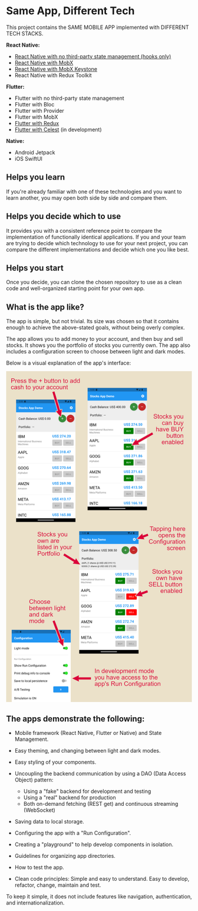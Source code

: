 # Same App, Different Tech

This project contains the SAME MOBILE APP implemented with DIFFERENT TECH STACKS.

**React Native:**
* <a href='./MobileAppReactNativeHooks/README.md'>React Native with no third-party state management (hooks only)</a>
* <a href='./MobileAppReactNativeMobX/README.md'>React Native with MobX</a>
* <a href='./MobileAppReactNativeKeystone/README.md'>React Native with MobX Keystone</a>
* React Native with Redux Toolkit

**Flutter:**
* Flutter with no third-party state management
* Flutter with Bloc
* Flutter with Provider
* Flutter with MobX
* <a href='./MobileAppFlutterRedux/README.md'>Flutter with Redux</a>
* <a href='./MobileAppFlutterCelest/README.md'>Flutter with Celest</a> (in development)

**Native:**
* Android Jetpack
* iOS SwiftUI

## Helps you learn

If you're already familiar with one of these technologies and you want to learn another,
you may open both side by side and compare them.

## Helps you decide which to use

It provides you with a consistent reference point to compare the implementation of functionally identical
applications. If you and your team are trying to decide which technology to use for your next project, you can
compare the different implementations and decide which one you like best.

## Helps you start

Once you decide, you can clone the chosen repository to use as a clean code and well-organized starting point for your
own app.

## What is the app like?

The app is simple, but not trivial. 
Its size was chosen so that it contains enough to achieve the above-stated goals, without being overly complex. 

The app allows you to add money to your account, and then buy and sell stocks. 
It shows you the portfolio of stocks you currently own.
The app also includes a configuration screen to choose between light and dark modes.

Below is a visual explanation of the app's interface:

![Alt text](App_Description.png)

## The apps demonstrate the following:

* Mobile framework (React Native, Flutter or Native) and State Management.


* Easy theming, and changing between light and dark modes.


* Easy styling of your components.


* Uncoupling the backend communication by using a DAO (Data Access Object) pattern:
    * Using a "fake" backend for development and testing
    * Using a "real" backend for production
    * Both on-demand fetching (REST get) and continuous streaming (WebSocket)


* Saving data to local storage.


* Configuring the app with a "Run Configuration".


* Creating a "playground" to help develop components in isolation.


* Guidelines for organizing app directories.


* How to test the app.


* Clean code principles: Simple and easy to understand. Easy to develop, refactor, change, maintain and test.


To keep it simple, it does not include features like navigation, authentication, and internationalization.

